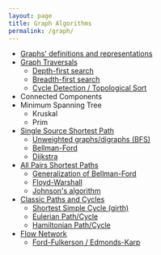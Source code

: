 ```yaml
---
layout: page
title: Graph Algorithms
permalink: /graph/
---
```


* <a href="/graph_defs/"> Graphs' definitions and representations </a>
* <a href="/traversal/"> Graph Traversals </a>
  * <a href="/dfs/"> Depth-first search </a>
  * <a href="/bfs/"> Breadth-first search </a>
  * <a href="/cycle_topo/"> Cycle Detection / Topological Sort </a>
* Connected Components
* Minimum Spanning Tree
  * Kruskal
  * Prim
* <a href="/sssp/"> Single Source Shortest Path </a>
  * <a href="/sssp_bfs/"> Unweighted graphs/digraphs (BFS) </a>
  * <a href="/sssp_bellman_ford/"> Bellman-Ford </a>
  * <a href="/sssp_dijkstra/"> Dijkstra </a>
* <a href="/apsp/"> All Pairs Shortest Paths </a>
  * <a href="/apsp_generalized_bellman_ford/"> Generalization of Bellman-Ford </a>
  * <a href="/apsp_floyd_warshall/"> Floyd-Warshall </a>
  * <a href="/apsp_johnson/"> Johnson's algorithm </a>
* <a href="/cpc_classic_paths_cycles/"> Classic Paths and Cycles </a>
  * <a href="/cpc_girth/"> Shortest Simple Cycle (girth) </a>
  * <a href="/cpc_eulerian/"> Eulerian Path/Cycle </a>
  * <a href="/cpc_hamiltonian/"> Hamiltonian Path/Cycle </a>
* <a href="/nf_flows_net/"> Flow Network </a>
  * <a href="/nf_fulkerson_karp/"> Ford-Fulkerson / Edmonds-Karp </a>